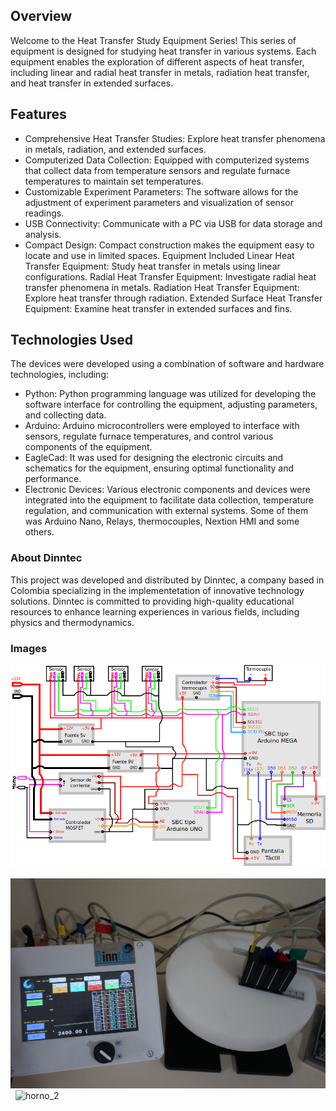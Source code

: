 ## Overview
Welcome to the Heat Transfer Study Equipment Series! This series of equipment is designed for studying heat transfer in various systems. Each equipment enables the exploration of different aspects of heat transfer, including linear and radial heat transfer in metals, radiation heat transfer, and heat transfer in extended surfaces.

## Features
- Comprehensive Heat Transfer Studies: Explore heat transfer phenomena in metals, radiation, and extended surfaces.
- Computerized Data Collection: Equipped with computerized systems that collect data from temperature sensors and regulate furnace temperatures to maintain set temperatures.
- Customizable Experiment Parameters: The software allows for the adjustment of experiment parameters and visualization of sensor readings.
- USB Connectivity: Communicate with a PC via USB for data storage and analysis.
- Compact Design: Compact construction makes the equipment easy to locate and use in limited spaces.
Equipment Included
Linear Heat Transfer Equipment: Study heat transfer in metals using linear configurations.
Radial Heat Transfer Equipment: Investigate radial heat transfer phenomena in metals.
Radiation Heat Transfer Equipment: Explore heat transfer through radiation.
Extended Surface Heat Transfer Equipment: Examine heat transfer in extended surfaces and fins.

## Technologies Used
The devices were developed using a combination of software and hardware technologies, including:

- Python: Python programming language was utilized for developing the software interface for controlling the equipment, adjusting parameters, and collecting data.
- Arduino: Arduino microcontrollers were employed to interface with sensors, regulate furnace temperatures, and control various components of the equipment.
- EagleCad: It was used for designing the electronic circuits and schematics for the equipment, ensuring optimal functionality and performance.
- Electronic Devices: Various electronic components and devices were integrated into the equipment to facilitate data collection, temperature regulation, and communication with external systems. Some of them was Arduino Nano, Relays, thermocouples, Nextion HMI and some others.

### About Dinntec
This project was developed and distributed by Dinntec, a company based in Colombia specializing in the implementetation of innovative technology solutions. Dinntec is committed to providing high-quality educational resources to enhance learning experiences in various fields, including physics and thermodynamics.

### Images
![horno_1](./images/Diagrama.png)&nbsp;
![horno_2](./images/DSC04720.JPG)&nbsp;
![horno_2](./images/DSC04728.JPG)&nbsp;
